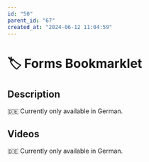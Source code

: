 ```yaml
---
id: "50"
parent_id: "67"
created_at: "2024-06-12 11:04:59"
---
```


# 🏷️ Forms Bookmarklet

## Description

🇩🇪 Currently only available in German.

## Videos

🇩🇪 Currently only available in German.
